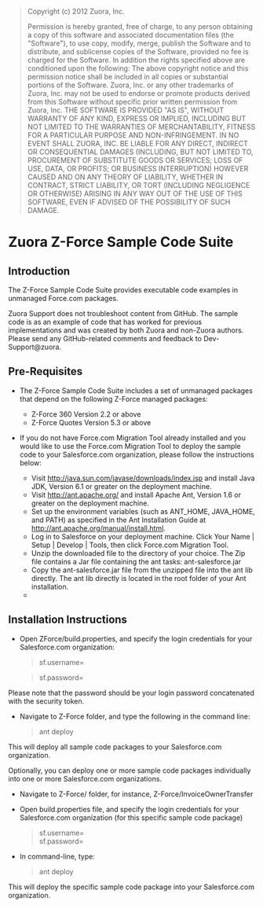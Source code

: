 > Copyright (c) 2012 Zuora, Inc.
> 
> Permission is hereby granted, free of
> charge, to any person obtaining a copy
> of  this software and associated
> documentation files (the "Software"),
> to use copy,  modify, merge, publish
> the Software and to distribute, and
> sublicense copies of  the Software,
> provided no fee is charged for the
> Software.  In addition the rights
> specified above are conditioned upon
> the following: The above copyright
> notice and this permission notice
> shall be included in all copies or
> substantial portions of the Software.
> Zuora, Inc. or any other trademarks of
> Zuora, Inc.  may not be used to
> endorse or promote products derived
> from this Software without specific
> prior written permission from Zuora,
> Inc. THE SOFTWARE IS PROVIDED "AS IS",
> WITHOUT WARRANTY OF ANY KIND, EXPRESS
> OR IMPLIED, INCLUDING BUT NOT LIMITED
> TO THE WARRANTIES OF MERCHANTABILITY,
> FITNESS FOR A PARTICULAR PURPOSE AND
> NON-INFRINGEMENT. IN NO EVENT SHALL
> ZUORA, INC. BE LIABLE FOR ANY DIRECT,
> INDIRECT OR CONSEQUENTIAL DAMAGES
> (INCLUDING, BUT NOT LIMITED TO,
> PROCUREMENT OF SUBSTITUTE GOODS OR
> SERVICES; LOSS OF USE, DATA, OR
> PROFITS; OR BUSINESS INTERRUPTION)
> HOWEVER CAUSED AND ON ANY THEORY OF
> LIABILITY, WHETHER IN CONTRACT, STRICT
> LIABILITY, OR TORT (INCLUDING
> NEGLIGENCE OR OTHERWISE) ARISING IN
> ANY WAY OUT OF THE USE OF THIS
> SOFTWARE, EVEN IF ADVISED OF THE
> POSSIBILITY OF SUCH DAMAGE.

**Zuora Z-Force Sample Code Suite**
======================

Introduction
--

The Z-Force Sample Code Suite provides executable code examples in unmanaged Force.com packages. 

Zuora Support does not troubleshoot content from GitHub. The sample code is as an example of code 
that has worked for previous implementations and was created by both Zuora and non-Zuora authors. 
Please send any GitHub-related comments and feedback to Dev-Support@zuora.

Pre-Requisites
--

* The Z-Force Sample Code Suite includes a set of unmanaged packages that depend on the following Z-Force managed packages:
  * Z-Force 360 Version 2.2 or above
  * Z-Force Quotes Version 5.3 or above

* If you do not have Force.com Migration Tool already installed and you would like to use the Force.com Migration Tool to deploy the sample code to your Salesforce.com organization, please follow the instructions below: 
  * Visit http://java.sun.com/javase/downloads/index.jsp and install Java JDK, Version 6.1 or greater on the deployment machine.
  * Visit http://ant.apache.org/ and install Apache Ant, Version 1.6 or greater on the deployment machine.
  * Set up the environment variables (such as ANT_HOME, JAVA_HOME, and PATH) as specified in the Ant Installation Guide at http://ant.apache.org/manual/install.html.
  * Log in to Salesforce on your deployment machine. Click Your Name | Setup | Develop | Tools, then click Force.com Migration Tool.
  * Unzip the downloaded file to the directory of your choice. The Zip file contains a Jar file containing the ant tasks: ant-salesforce.jar
  * Copy the ant-salesforce.jar file from the unzipped file into the ant lib directly.  The ant lib directly is located in the root folder of your Ant installation. 
  * 

Installation Instructions
-------------------------

* Open ZForce/build.properties, and specify the login credentials for your Salesforce.com organization: 

    >sf.username=
    
    >sf.password= 

Please note that the password should be your login password concatenated with the security token.

* Navigate to Z-Force folder, and type the following in the command line: 

    >ant deploy

This will deploy all sample code packages to your Salesforce.com organization.

Optionally, you can deploy one or more sample code packages individually into one or more Salesforce.com organizations. 
  * Navigate to Z-Force/<Sample Code Package> folder, for instance, Z-Force/InvoiceOwnerTransfer
  * Open build.properties file, and specify the login credentials for your Salesforce.com organization (for this specific sample code package)

    >sf.username=    
    >sf.password= 
    

* In command-line, type:

    >ant deploy

This will deploy the specific sample code package into your Salesforce.com organization.